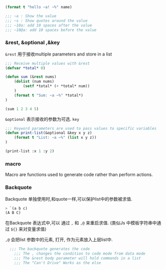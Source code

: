 ```lisp
(format t "hello ~a! ~%" name)

;;; ~a : Show the value
;;; ~s : Show quotes around the value
;;; ~10a: add 10 spaces after the value
;;; ~10@a: add 10 spaces before the value
```

### &rest, &optional ,&key
`&rest` 用于接收multiple parameters and store in a list
```lisp
;;; Receive multiple values with &rest
(defvar *total* 0)

(defun sum (&rest nums)
	(dolist (num nums)
		(setf *total* (+ *total* num))
	)
	(format t "Sum: ~a ~%" *total*)
)

(sum 1 2 3 4 5)
```

`&optional` 表示接收的参数为可选.
`key`

```lisp
;;; Keyword parameters are used to pass values to specific variables
(defun print-list(&optional &key x y z)
	(format t "List: ~a ~%" (list x y z))
)

(print-list :x 1 :y 2)
```


### macro
Macro are functions used to generate code rather than perform actions.

### Backquote
Backquote 单独使用时,和quote一样,可以保护list中的参数被求值.

```lisp
> `(a b c)
(A B C)
```
在Backquote 表达式中,可以 通过 `,` 和 `,@` 来重启求值. (类似Js 中模板字符串中通过 `${}` 来对变量求值)

`,@` 会把list 参数中的元素, 打开, 作为元素放入上层list中.
```lisp
  ;;; The backquote generates the code
	;;; The , changes the condition to code mode from data mode
	;;; The &rest body parameter will hold commands in a list
	;;; The "Can't Drive" Works as the else
```

